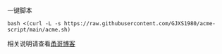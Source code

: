 一键脚本
```
bash <(curl -L -s https://raw.githubusercontent.com/GJXS1980/acme-script/main/acme.sh)
```


相关说明请查看[甬哥博客](https://ygkkk.blogspot.com/2022/03/githubacmeshipstandalonedns.html)


